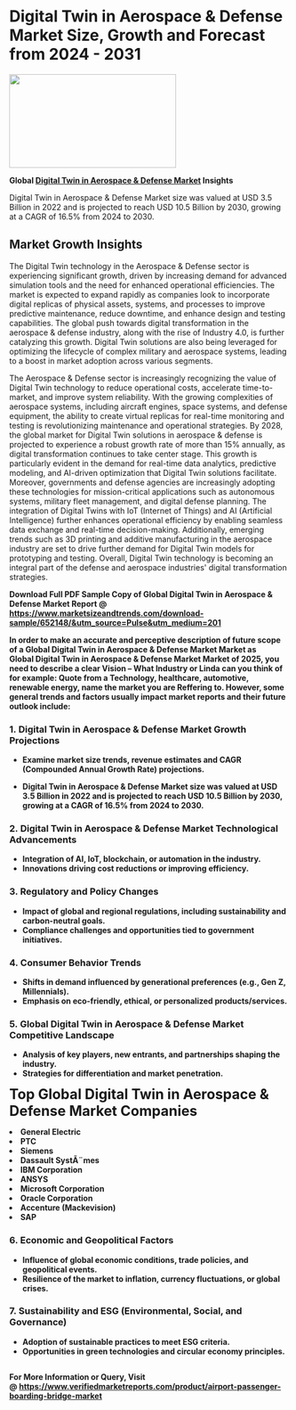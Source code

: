 <H1>Digital Twin in Aerospace & Defense Market Size, Growth and Forecast from 2024 - 2031</H1><img class="aligncenter size-medium wp-image-584254" src="https://thirdeyenews.in/wp-content/uploads/2024/09/Global-Market-Research-300x168.jpeg" alt="" width="300" height="168" /><p><strong>Global&nbsp;<a href="https://www.marketsizeandtrends.com/download-sample/652148/&amp;utm_source=Pulse&amp;utm_medium=201">Digital Twin in Aerospace & Defense Market</a> Insights</strong></p><p>Digital Twin in Aerospace & Defense Market size was valued at USD 3.5 Billion in 2022 and is projected to reach USD 10.5 Billion by 2030, growing at a CAGR of 16.5% from 2024 to 2030.</p><p><h2>Market Growth Insights</h2> <p>The Digital Twin technology in the Aerospace & Defense sector is experiencing significant growth, driven by increasing demand for advanced simulation tools and the need for enhanced operational efficiencies. The market is expected to expand rapidly as companies look to incorporate digital replicas of physical assets, systems, and processes to improve predictive maintenance, reduce downtime, and enhance design and testing capabilities. The global push towards digital transformation in the aerospace & defense industry, along with the rise of Industry 4.0, is further catalyzing this growth. Digital Twin solutions are also being leveraged for optimizing the lifecycle of complex military and aerospace systems, leading to a boost in market adoption across various segments.</p> <p><strong></strong></p> <p>The Aerospace & Defense sector is increasingly recognizing the value of Digital Twin technology to reduce operational costs, accelerate time-to-market, and improve system reliability. With the growing complexities of aerospace systems, including aircraft engines, space systems, and defense equipment, the ability to create virtual replicas for real-time monitoring and testing is revolutionizing maintenance and operational strategies. By 2028, the global market for Digital Twin solutions in aerospace & defense is projected to experience a robust growth rate of more than 15% annually, as digital transformation continues to take center stage. This growth is particularly evident in the demand for real-time data analytics, predictive modeling, and AI-driven optimization that Digital Twin solutions facilitate. Moreover, governments and defense agencies are increasingly adopting these technologies for mission-critical applications such as autonomous systems, military fleet management, and digital defense planning. The integration of Digital Twins with IoT (Internet of Things) and AI (Artificial Intelligence) further enhances operational efficiency by enabling seamless data exchange and real-time decision-making. Additionally, emerging trends such as 3D printing and additive manufacturing in the aerospace industry are set to drive further demand for Digital Twin models for prototyping and testing. Overall, Digital Twin technology is becoming an integral part of the defense and aerospace industries' digital transformation strategies.</p> <p><strong></p><p><span class=""><strong>Download Full PDF Sample Copy of Global Digital Twin in Aerospace & Defense Market Report</strong> @ <a href="https://www.marketsizeandtrends.com/download-sample/652148/&amp;utm_source=Pulse&amp;utm_medium=201" target="_blank">https://www.marketsizeandtrends.com/download-sample/652148/&amp;utm_source=Pulse&amp;utm_medium=201</a></span></p><p>In order to make an accurate and perceptive description of future scope of a Global&nbsp;Digital Twin in Aerospace & Defense Market Market as Global&nbsp;Digital Twin in Aerospace & Defense Market Market of 2025, you need to describe a clear Vision &ndash; What Industry or Linda can you think of for example: Quote from a Technology, healthcare, automotive, renewable energy, name the market you are Reffering to. However, some general trends and factors usually impact market reports and their future outlook include:</p><h3>1.&nbsp;<strong>Digital Twin in Aerospace & Defense Market Growth Projections</strong></h3><ul><li>Examine market size trends, revenue estimates and CAGR (Compounded Annual Growth Rate) projections.</li><li><p>Digital Twin in Aerospace & Defense Market size was valued at USD 3.5 Billion in 2022 and is projected to reach USD 10.5 Billion by 2030, growing at a CAGR of 16.5% from 2024 to 2030.</p></li></ul><h3>2.&nbsp;<strong>Digital Twin in Aerospace & Defense Market Technological Advancements</strong></h3><ul><li>Integration of AI, IoT, blockchain, or automation in the industry.</li><li>Innovations driving cost reductions or improving efficiency.</li></ul><h3>3.&nbsp;<strong>Regulatory and Policy Changes</strong></h3><ul><li>Impact of global and regional regulations, including sustainability and carbon-neutral goals.</li><li>Compliance challenges and opportunities tied to government initiatives.</li></ul><h3>4.&nbsp;<strong>Consumer Behavior Trends</strong></h3><ul><li>Shifts in demand influenced by generational preferences (e.g., Gen Z, Millennials).</li><li>Emphasis on eco-friendly, ethical, or personalized products/services.</li></ul><h3>5.&nbsp;<strong>Global Digital Twin in Aerospace & Defense Market Competitive Landscape</strong></h3><ul><li>Analysis of key players, new entrants, and partnerships shaping the industry.</li><li>Strategies for differentiation and market penetration.</li></ul><p data-pm-slice="1 1 []"><span style="color: inherit; font-family: inherit; font-size: 25px;">Top Global Digital Twin in Aerospace & Defense Market Companies</span></p><div class="" data-test-id=""><p><li>General Electric</li><li> PTC</li><li> Siemens</li><li> Dassault SystÃ¨mes</li><li> IBM Corporation</li><li> ANSYS</li><li> Microsoft Corporation</li><li> Oracle Corporation</li><li> Accenture (Mackevision)</li><li> SAP</li></p></div><h3>6.&nbsp;<strong>Economic and Geopolitical Factors</strong></h3><ul><li>Influence of global economic conditions, trade policies, and geopolitical events.</li><li>Resilience of the market to inflation, currency fluctuations, or global crises.</li></ul><h3>7.&nbsp;<strong>Sustainability and ESG (Environmental, Social, and Governance)</strong></h3><ul><li>Adoption of sustainable practices to meet ESG criteria.</li><li>Opportunities in green technologies and circular economy principles.</li></ul><h2><strong style="font-size: 14px;">For More Information or Query, Visit @&nbsp;</strong><a style="background-color: #ffffff; font-size: 14px;" href="https://www.marketsizeandtrends.com/report/digital-twin-in-aerospace-defense-market/" target="_blank">https://www.verifiedmarketreports.com/product/airport-passenger-boarding-bridge-market</a></h2>
